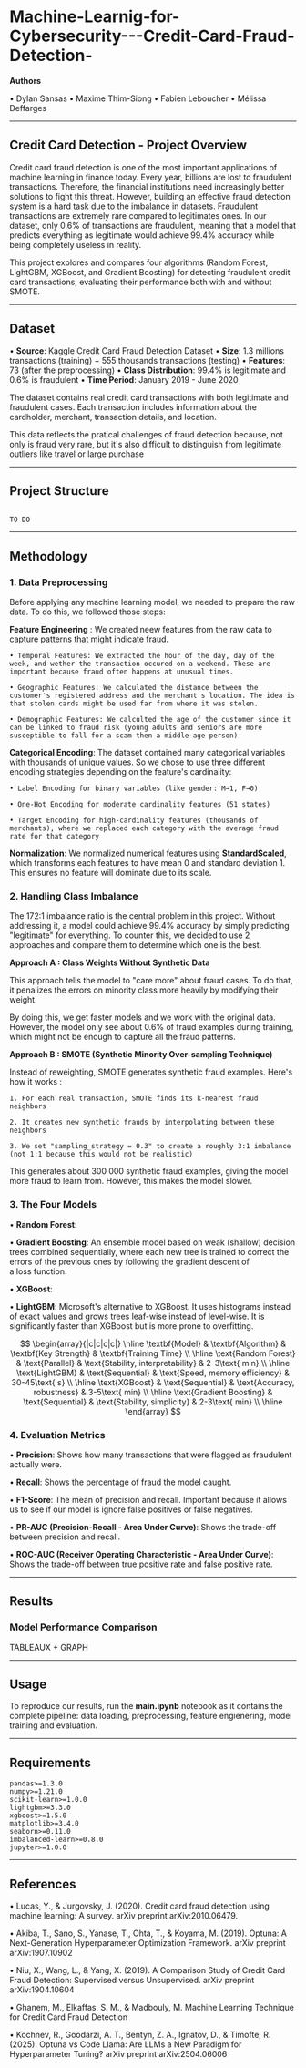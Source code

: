 # Machine-Learnig-for-Cybersecurity---Credit-Card-Fraud-Detection-

**Authors**

• Dylan Sansas 
• Maxime Thim-Siong
• Fabien Leboucher
• Mélissa Deffarges



----------





## Credit Card Detection - Project Overview

Credit card fraud detection is one of the most important applications of machine learning in finance today. Every year, billions are lost to fraudulent transactions. Therefore, the financial institutions need increasingly better solutions to fight this threat. However, building an effective fraud detection system is a hard task due to the imbalance in datasets. Fraudulent transactions are extremely rare compared to legitimates ones. In our dataset, only 0.6% of transactions are fraudulent, meaning that a model that predicts everything as legitimate would achieve 99.4% accuracy while being completely useless in reality. 

This project explores and compares four algorithms (Random Forest, LightGBM, XGBoost, and Gradient Boosting) for detecting fraudulent credit card transactions, evaluating their performance both with and without SMOTE.



----------




## Dataset

• **Source**: Kaggle Credit Card Fraud Detection Dataset
• **Size**: 1.3 millions transactions (training) + 555 thousands transactions (testing)
• **Features**: 73 (after the preprocessing)
• **Class Distribution**: 99.4% is legitimate and 0.6% is fraudulent 
• **Time Period**: January 2019 - June 2020

The dataset contains real credit card transactions with both legitimate and fraudulent cases. Each transaction includes information about the cardholder, merchant, transaction details, and location.

This data reflects the pratical challenges of fraud detection because, not only is fraud very rare, but it's also difficult to distinguish from legitimate outliers like travel or large purchase



----------




## Project Structure

```

TO DO 

```


----------



## Methodology 

### 1. Data Preprocessing

Before applying any machine learning model, we needed to prepare the raw data. To do this, we followed those steps: 

**Feature Engineering** : We created neew features from the raw data to capture patterns that might indicate fraud.

    • Temporal Features: We extracted the hour of the day, day of the week, and wether the transaction occured on a weekend. These are important because fraud often happens at unusual times. 

    • Geographic Features: We calculated the distance between the customer's registered address and the merchant's location. The idea is that stolen cards might be used far from where it was stolen.

    • Demographic Features: We calculted the age of the customer since it can be linked to fraud risk (young adults and seniors are more susceptible to fall for a scam then a middle-age person)

**Categorical Encoding**: The dataset contained many categorical variables with thousands of unique values. So we chose to use three different encoding strategies depending on the feature's cardinality:

    • Label Encoding for binary variables (like gender: M→1, F→0)

    • One-Hot Encoding for moderate cardinality features (51 states)

    • Target Encoding for high-cardinality features (thousands of merchants), where we replaced each category with the average fraud rate for that category


**Normalization**: We normalized numerical features using **StandardScaled**, which transforms each features to have mean 0 and standard deviation 1. This ensures no feature will dominate due to its scale.


### 2. Handling Class Imbalance

The 172:1 imbalance ratio is the central problem in this project. Without addressing it, a model could achieve 99.4% accuracy by simply predicting "legitimate" for everything. To counter this, we decided to use 2 approaches and compare them to determine which one is the best. 

**Approach A : Class Weights Without Synthetic Data**

This approach tells the model to "care more" about fraud cases. To do that, it penalizes the errors on minority class more heavily by modifying their weight. 

By doing this, we get faster models and we work with the original data. However, the model only see about 0.6% of fraud examples during training, which might not be enough to capture all the fraud patterns.

**Approach B : SMOTE (Synthetic Minority Over-sampling Technique)**

Instead of reweighting, SMOTE generates synthetic fraud examples. Here's how it works : 

    1. For each real transaction, SMOTE finds its k-nearest fraud neighbors
    
    2. It creates new synthetic frauds by interpolating between these neighbors

    3. We set "sampling_strategy = 0.3" to create a roughly 3:1 imbalance (not 1:1 because this would not be realistic)

This generates about 300 000 synthetic fraud examples, giving the model more fraud to learn from. However, this makes the model slower.


### 3. The Four Models 

• **Random Forest**: 


• **Gradient Boosting**:  An ensemble model based on weak (shallow) decision trees combined sequentially, where each new tree is trained to correct the errors of the previous ones by following the gradient descent of a loss function.


• **XGBoost**:


• **LightGBM**: Microsoft's alternative to XGBoost. It uses histograms instead of exact values and grows trees leaf-wise instead of level-wise. It is significantly faster than XGBoost but is more prone to overfitting.

$$
\begin{array}{|c|c|c|c|}
\hline
\textbf{Model} & \textbf{Algorithm} & \textbf{Key Strength} & \textbf{Training Time} \\
\hline
\text{Random Forest} & \text{Parallel} & \text{Stability, interpretability} & 2-3\text{ min} \\
\hline
\text{LightGBM} & \text{Sequential} & \text{Speed, memory efficiency} & 30-45\text{ s} \\
\hline
\text{XGBoost} & \text{Sequential} & \text{Accuracy, robustness} & 3-5\text{ min} \\
\hline
\text{Gradient Boosting} & \text{Sequential} & \text{Stability, simplicity} & 2-3\text{ min} \\
\hline
\end{array}
$$


### 4. Evaluation Metrics

• **Precision**: Shows how many transactions that were flagged as fraudulent actually were.

• **Recall**: Shows the percentage of fraud the model caught.

• **F1-Score**: The mean of precision and recall. Important because it allows us to see if our model is ignore false positives or false negatives.

• **PR-AUC (Precision-Recall - Area Under Curve)**: Shows the trade-off between precision and recall.

• **ROC-AUC (Receiver Operating Characteristic - Area Under Curve)**: Shows the trade-off between true positive rate and false positive rate.


----------


## Results 



### Model Performance Comparison


TABLEAUX + GRAPH 





----------




## Usage

To reproduce our results, run the **main.ipynb** notebook as it contains the complete pipeline: data loading, preprocessing, feature engienering, model training and evaluation.



----------




## Requirements 

```
pandas>=1.3.0
numpy>=1.21.0
scikit-learn>=1.0.0
lightgbm>=3.3.0
xgboost>=1.5.0
matplotlib>=3.4.0
seaborn>=0.11.0
imbalanced-learn>=0.8.0
jupyter>=1.0.0
```




----------





## References 

• Lucas, Y., & Jurgovsky, J. (2020). Credit card fraud detection using machine learning: A survey. arXiv preprint arXiv:2010.06479.

• Akiba, T., Sano, S., Yanase, T., Ohta, T., & Koyama, M. (2019). Optuna: A Next-Generation Hyperparameter Optimization Framework. arXiv preprint arXiv:1907.10902

• Niu, X., Wang, L., & Yang, X. (2019). A Comparison Study of Credit Card Fraud Detection: Supervised versus Unsupervised. arXiv preprint arXiv:1904.10604

• Ghanem, M., Elkaffas, S. M., & Madbouly, M. Machine Learning Technique for Credit Card Fraud Detection

• Kochnev, R., Goodarzi, A. T., Bentyn, Z. A., Ignatov, D., & Timofte, R. (2025). Optuna vs Code Llama: Are LLMs a New Paradigm for Hyperparameter Tuning? arXiv preprint arXiv:2504.06006


















